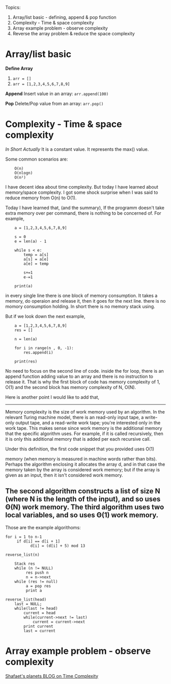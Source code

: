 Topics: 
1. Array/list basic - defining, append & pop function
2. Complexity - Time & space complexity
3. Array example problem - observe complexity
4. Reverse the array problem & reduce the space complexity

# Array/list basic
**Define Array**

1. `arr = []`
2. `arr = [1,2,3,4,5,6,7,8,9]`

**Append**
Insert value in an array:
`arr.append(100)`

**Pop**
Delete/Pop value from an array:
`arr.pop()`

# Complexity - Time & space complexity
*In Short Actually*
It is a constant value. 
It represents the max() value.

Some common scenarios are:
```
    O(n)
    O(nlogn)
    O(n²)
``` 
I have decent idea about time complexity. 
But today I have learned about memory/space complexity. 
I got some shock surprise when I was said to reduce memory from O(n) to O(1).

Today I have learned that, (and the summary), If the programm doesn't take extra memory over per command, there is nothing to be concerned of. For example, 

```python=
    a = [1,2,3,4,5,6,7,8,9]

    s = 0
    e = len(a) - 1

    while s < e:
        temp = a[s]
        a[s] = a[e]
        a[e] = temp

        s+=1
        e-=1

    print(a)
```
in every single line there is one block of memory consumption. It takes a memory, do operaion and release it, then it goes for the next line. there is no momory consumption holding. In short there is no memory stack using.

But if we look down the next example, 
```python=
    a = [1,2,3,4,5,6,7,8,9]
    res = []

    n = len(a)

    for i in range(n , 0, -1):
        res.append(i)

    print(res)
```
No need to focus on the second line of code. 
inside the for loop, there is an append function adding value to an array and there is no instruction to release it. 
That is why the first block of code has memory complexity of 1, O(1) and the second block has memory complexity of N, O(N).

Here is another point I would like to add that, 

---
 Memory complexity is the size of work memory used by an algorithm. In the relevant Turing machine model, there is an read-only input tape, a write-only output tape, and a read-write work tape; you're interested only in the work tape. This makes sense since work memory is the additional memory that the specific algorithm uses. For example, if it is called recursively, then it is only this additional memory that is added per each recursive call.

Under this definition, the first code snippet that you provided uses O(1)

memory (when memory is measured in machine words rather than bits). Perhaps the algorithm enclosing it allocates the array d, and in that case the memory taken by the array is considered work memory; but if the array is given as an input, then it isn't considered work memory.

The second algorithm constructs a list of size N
(where N is the length of the input), and so uses Θ(N) work memory. The third algorithm uses two local variables, and so uses Θ(1) work memory.
---
Those are the example algorithoms:
```
for i = 1 to n-1
     if d[i] == d[i + 1]
           d[i] = (d[i] + 5) mod 13
```
```
reverse_list(n)

    Stack res
    while (n != NULL)
         res push n
         n = n->next
    while (res != null) 
         a = pop res
         print a
```
```
reverse_list(head)
    last = NULL;
    while(last != head)
        current = head
        while(current->next != last)
            current = current->next
        print current
        last = current
```

# Array example problem - observe complexity


[Shafaet's planets BLOG on Time Complexity](http://www.shafaetsplanet.com/?p=1313)